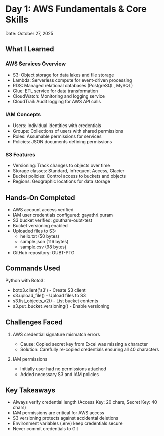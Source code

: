 # Day 1: AWS Fundamentals & Core Skills

Date: October 27, 2025

## What I Learned

### AWS Services Overview
- S3: Object storage for data lakes and file storage
- Lambda: Serverless compute for event-driven processing
- RDS: Managed relational databases (PostgreSQL, MySQL)
- Glue: ETL service for data transformation
- CloudWatch: Monitoring and logging service
- CloudTrail: Audit logging for AWS API calls

### IAM Concepts
- Users: Individual identities with credentials
- Groups: Collections of users with shared permissions
- Roles: Assumable permissions for services
- Policies: JSON documents defining permissions

### S3 Features
- Versioning: Track changes to objects over time
- Storage classes: Standard, Infrequent Access, Glacier
- Bucket policies: Control access to buckets and objects
- Regions: Geographic locations for data storage

## Hands-On Completed

- AWS account access verified
- IAM user credentials configured: gayathri.puram
- S3 bucket verified: goutham-oubt-test
- Bucket versioning enabled
- Uploaded files to S3:
  - hello.txt (50 bytes)
  - sample.json (116 bytes)
  - sample.csv (98 bytes)
- GitHub repository: OUBT-PTG

## Commands Used

Python with Boto3:
- boto3.client('s3') - Create S3 client
- s3.upload_file() - Upload files to S3
- s3.list_objects_v2() - List bucket contents
- s3.put_bucket_versioning() - Enable versioning

## Challenges Faced

1. AWS credential signature mismatch errors
   - Cause: Copied secret key from Excel was missing a character
   - Solution: Carefully re-copied credentials ensuring all 40 characters

2. IAM permissions
   - Initially user had no permissions attached
   - Added necessary S3 and IAM policies

## Key Takeaways

- Always verify credential length (Access Key: 20 chars, Secret Key: 40 chars)
- IAM permissions are critical for AWS access
- S3 versioning protects against accidental deletions
- Environment variables (.env) keep credentials secure
- Never commit credentials to Git
